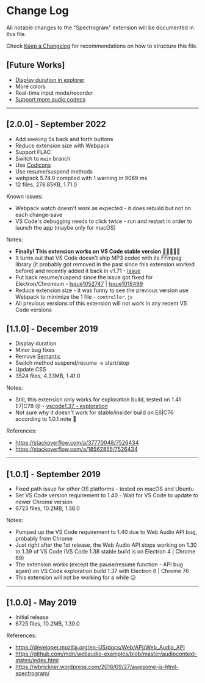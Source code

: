# Change Log
All notable changes to the "Spectrogram" extension will be documented in this file.

Check [Keep a Changelog](http://keepachangelog.com/) for recommendations on how to structure this file.

## [Future Works]
- [Display duration in explorer](https://code.visualstudio.com/api/extension-guides/tree-view#view-actions)
- More colors
- Real-time input mode/recorder
- [Support more audio codecs](https://code.visualstudio.com/updates/v1_71#_ffmpeg-codecs-support)
---

## [2.0.0] - September 2022
- Add seeking 5s back and forth buttons
- Reduce extension size with Webpack
- Support FLAC
- Switch to `main` branch
- Use [Codicons](https://microsoft.github.io/vscode-codicons/dist/codicon.html)
- Use resume/suspend methods
- webpack 5.74.0 compiled with 1 warning in 9069 ms
- 12 files, 278.85KB, 1.71.0

Known issues:
- Webpack watch doesn't work as expected - it does rebuild but not on each change-save
- VS Code's debugging needs to click twice - run and restart in order to launch the app (maybe only for macOS)

Notes:
- **Finally! This extension works on VS Code stable version** 🙌🎊🎉🥳🥂
- It turns out that VS Code doesn't ship MP3 codec with its FFmpeg library (it probably got removed in the past since this extension worked before) and recently added it back in v1.71 - [Issue](https://github.com/microsoft/vscode/issues/48494)
- Put back resume/suspend since the issue got fixed for Electron/Chromium - [Issue1052747](https://bugs.chromium.org/p/chromium/issues/detail?id=1052747) | [Issue1018499](https://bugs.chromium.org/p/chromium/issues/detail?id=1018499)
- Reduce extension size - it was funny to see the previous version use Webpack to minimize the 1 file - `controller.js`
- All previous versions of this extension will not work in any recent VS Code versions

## [1.1.0] - December 2019
- Display duration
- Minor bug fixes
- Remove [Semantic](https://semantic-ui.com)
- Switch method suspend/resume -> start/stop
- Update CSS
- 3524 files, 4.33MB, 1.41.0

Notes:
- Still, this extension only works for exploration build, tested on 1.41 E7|C78 😥 - [vscode1.37 - exploration](https://github.com/microsoft/vscode/issues/76069)
- Not sure why it doesn't work for stable/insider build on E6|C76 according to 1.0.1 note 🤔

References:
- https://stackoverflow.com/a/37770048/7526434
- https://stackoverflow.com/a/18562855/7526434
---

## [1.0.1] - September 2019
- Fixed path issue for other OS platforms - tested on macOS and Ubuntu
- Set VS Code version requirement to 1.40 - Wait for VS Code to update to newer Chrome version
- 6723 files, 10.2MB, 1.38.0

Notes:
- Pumped up the VS Code requirement to 1.40 due to Web Audio API bug, probably from Chrome
- Just right after the 1st release, the Web Audio API stops working on 1.30 to 1.39 of VS Code (VS Code 1.38 stable build is on Electron 4 | Chrome 69)
- The extension works (except the pause/resume function - API bug again) on VS Code exploration build 1.37 with Electron 6 | Chrome 76
- This extension will not be working for a while 😥
---

## [1.0.0] - May 2019
- Initial release
- 6725 files, 10.2MB, 1.30.0

References:
- https://developer.mozilla.org/en-US/docs/Web/API/Web_Audio_API
- https://github.com/mdn/webaudio-examples/blob/master/audiocontext-states/index.html
- https://wbrickner.wordpress.com/2016/09/27/awesome-js-html-spectrogram/
